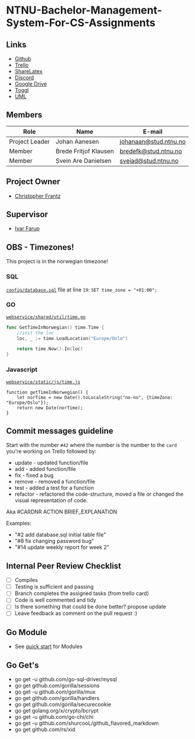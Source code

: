 # NTNU-Bachelor-Management-System-For-CS-Assignments

## Links
* [Github](https://https://github.com/JohanAanesen/NTNU-Bachelor-Management-System-For-CS-Assignments)
* [Trello](https://trello.com/bachelor531)
* [ShareLatex](https://www.overleaf.com/project/5c3491a162ba3128fda8c11d)
* [Discord](https://discord.gg/rZ4zg2R)
* [Google Drive](https://drive.google.com/drive/folders/1kiQiBj12zrn45q6QOfXefrzgNb4fZhyW?usp=sharing)
* [Toggl](https://toggl.com)
* [UML](https://www.lucidchart.com/invitations/accept/421b3f38-581e-4790-80f7-3d43604a717c)

## Members
| Role | Name | E-mail |
| -------- | -------- | ------- |
| Project Leader | Johan Aanesen | johanaan@stud.ntnu.no |
| Member | Brede Fritjof Klausen | bredefk@stud.ntnu.no |
| Member | Svein Are Danielsen | sveiad@stud.ntnu.no |

## Project Owner
* [Christopher Frantz](https://www.ntnu.no/ansatte/christopher.frantz)

## Supervisor
* [Ivar Farup](https://www.ntnu.no/ansatte/ivar.farup)

## OBS - Timezones!
This project is in the norwegian timezone!
### SQL
 [`config/database.sql`](https://github.com/JohanAanesen/NTNU-Bachelor-Management-System-For-CS-Assignments/blob/b74344a4a1673c4473442db99f965c17643d83c1/config/database.sql#L19) file at line `19`: `SET time_zone = "+01:00";`
### GO
[`webservice/shared/util/time.go`](https://github.com/JohanAanesen/NTNU-Bachelor-Management-System-For-CS-Assignments/blob/master/webservice/shared/util/time.go)
```Go
func GetTimeInNorwegian() time.Time {
	//init the loc
	loc, _ := time.LoadLocation("Europe/Oslo")

	return time.Now().In(loc)
}
```
### Javascript
[`webservice/static/js/time.js`](https://github.com/JohanAanesen/NTNU-Bachelor-Management-System-For-CS-Assignments/blob/master/webservice/static/js/time.js)
```Js
function getTimeInNorwegian() {
    let norTime = new Date().toLocaleString("no-no", {timeZone: "Europe/Oslo"});
    return new Date(norTime);
}
```


## Commit messages guideline
Start with the number `#42` where the number is the number to the `card` you're working on Trello followed by:
* update	- updated function/file
* add	- added function/file
* fix	- fixed a bug
* remove	- removed a function/file
* test	- added a test for a function
* refactor - refactored the code-structure, moved a file or changed the visual representation of code.

Aka #CARDNR ACTION BRIEF_EXPLANATION

Examples:
* "#2 add database.sql initial table file"
* "#8 fix changing password bug"
* "#14 update weekly report for week 2"

## Internal Peer Review Checklist
- [ ] Compiles
- [ ] Testing is sufficient and passing
- [ ] Branch completes the assigned tasks (from trello card)
- [ ] Code is well commented and tidy
- [ ] Is there something that could be done better? propose update
- [ ] Leave feedback as comment on the pull request :)

## Go Module
* See [quick start](https://github.com/golang/go/wiki/Modules#quick-start) for Modules

## Go Get's
* go get -u github.com/go-sql-driver/mysql
* go get github.com/gorilla/sessions
* go get -u github.com/gorilla/mux
* go get github.com/gorilla/handlers
* go get github.com/gorilla/securecookie
* go get golang.org/x/crypto/bcrypt
* go get -u github.com/go-chi/chi
* go get -u github.com/shurcooL/github_flavored_markdown
* go get github.com/rs/xid
